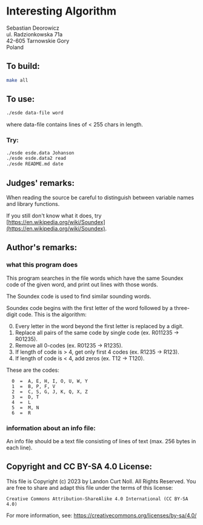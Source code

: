 # Interesting Algorithm

Sebastian Deorowicz\
ul. Radzionkowska 71a\
42-605 Tarnowskie Gory\
Poland


## To build:

```sh
make all
```


## To use:

```sh
./esde data-file word
```

where data-file contains lines of < 255 chars in length.


### Try:

```sh
./esde esde.data Johanson
./esde esde.data2 read
./esde README.md date
```


## Judges' remarks:

When reading the source be careful to distinguish between variable
names and library functions.

If you still don't know what it does, try
[https://en.wikipedia.org/wiki/Soundex](https://en.wikipedia.org/wiki/Soundex).


## Author's remarks:

### what this program does

This program searches in the file words which have the same Soundex code
of the given word, and print out lines with those words.

The Soundex code is used to find similar sounding words.

Soundex code begins with the first letter of the word followed by a
three-digit code. This is the algorithm:

0. Every letter in the word beyond the first letter is replaced by a digit.
1. Replace all pairs of the same code by single code (ex. R011235 -> R01235).
2. Remove all 0-codes (ex. R01235 -> R1235).
3. If length of code is > 4, get only first 4 codes (ex. R1235 -> R123).
4. If length of code is < 4, add zeros (ex. T12 -> T120).

These are the codes:

      0  =  A, E, H, I, O, U, W, Y
      1  =  B, P, F, V
      2  =  C, S, G, J, K, Q, X, Z
      3  =  D, T
      4  =  L
      5  =  M, N
      6  =  R

### information about an info file:

An info file should be a text file consisting of lines of text (max. 256 bytes
in each line).


## Copyright and CC BY-SA 4.0 License:

This file is Copyright (c) 2023 by Landon Curt Noll.  All Rights Reserved.
You are free to share and adapt this file under the terms of this license:

    Creative Commons Attribution-ShareAlike 4.0 International (CC BY-SA 4.0)

For more information, see: https://creativecommons.org/licenses/by-sa/4.0/
